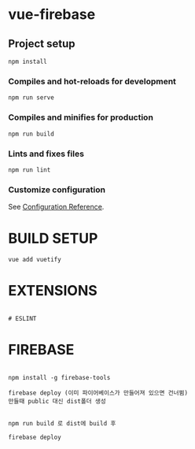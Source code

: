 # vue-firebase

## Project setup
```
npm install
```

### Compiles and hot-reloads for development
```
npm run serve
```

### Compiles and minifies for production
```
npm run build
```

### Lints and fixes files
```
npm run lint
```

### Customize configuration
See [Configuration Reference](https://cli.vuejs.org/config/).



# BUILD SETUP

```
vue add vuetify

```


# EXTENSIONS

```

# ESLINT

```


# FIREBASE

```

npm install -g firebase-tools

firebase deploy (이미 파이어베이스가 만들어져 있으면 건너뜀)
만들때 public 대신 dist폴더 생성


npm run build 로 dist에 build 후 

firebase deploy

```